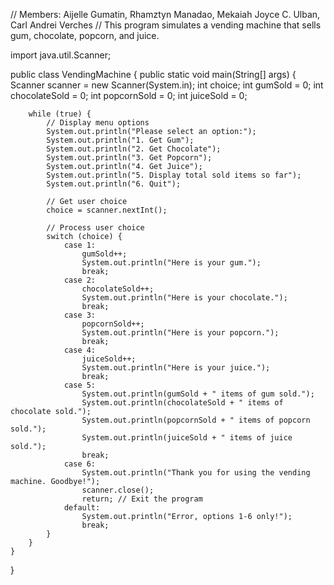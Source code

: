 // Members: Aijelle Gumatin, Rhamztyn Manadao, Mekaiah Joyce C. Ulban, Carl Andrei Verches
// This program simulates a vending machine that sells gum, chocolate, popcorn, and juice.

import java.util.Scanner;

public class VendingMachine {
    public static void main(String[] args) {
        Scanner scanner = new Scanner(System.in);
        int choice;
        int gumSold = 0;
        int chocolateSold = 0;
        int popcornSold = 0;
        int juiceSold = 0;

        while (true) {
            // Display menu options
            System.out.println("Please select an option:");
            System.out.println("1. Get Gum");
            System.out.println("2. Get Chocolate");
            System.out.println("3. Get Popcorn");
            System.out.println("4. Get Juice");
            System.out.println("5. Display total sold items so far");
            System.out.println("6. Quit");

            // Get user choice
            choice = scanner.nextInt();

            // Process user choice
            switch (choice) {
                case 1:
                    gumSold++;
                    System.out.println("Here is your gum.");
                    break;
                case 2:
                    chocolateSold++;
                    System.out.println("Here is your chocolate.");
                    break;
                case 3:
                    popcornSold++;
                    System.out.println("Here is your popcorn.");
                    break;
                case 4:
                    juiceSold++;
                    System.out.println("Here is your juice.");
                    break;
                case 5:
                    System.out.println(gumSold + " items of gum sold.");
                    System.out.println(chocolateSold + " items of chocolate sold.");
                    System.out.println(popcornSold + " items of popcorn sold.");
                    System.out.println(juiceSold + " items of juice sold.");
                    break;
                case 6:
                    System.out.println("Thank you for using the vending machine. Goodbye!");
                    scanner.close();
                    return; // Exit the program
                default:
                    System.out.println("Error, options 1-6 only!");
                    break;
            }
        }
    }
}
